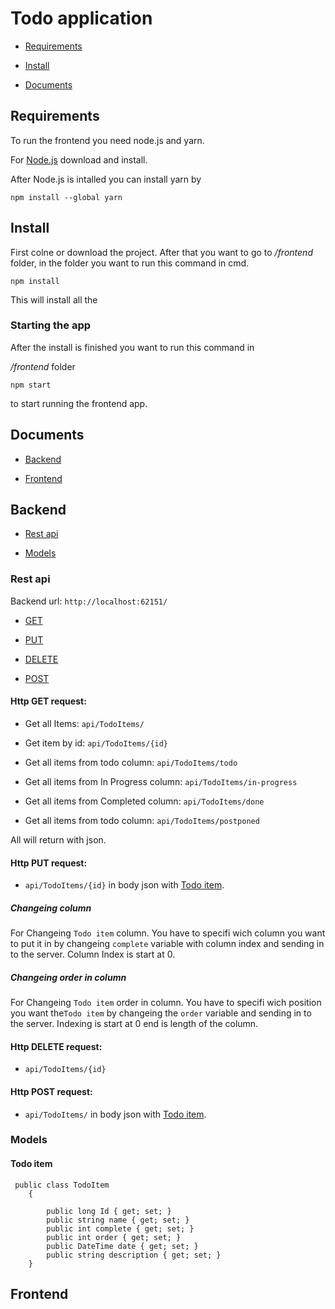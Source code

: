 # Todo application

- [Requirements](#requirements)

- [Install](#install)

- [Documents](#documents)
  
  

## Requirements

To run the frontend you need  node.js and yarn.

For [Node.js](https://nodejs.org/en/) download and install.

After Node.js is intalled you can install yarn by

`npm install --global yarn`

## Install

First colne or download the project. After that you want to go to */frontend* folder, in the folder you want to run this command in cmd.

`npm install`

This will install all the

### Starting the app

After the install is finished you want to run this command in  

*/frontend* folder

`npm start`

to start running the frontend app.

## Documents

- [Backend](#backend)

- [Frontend](#frontend)

## Backend

- [Rest api](#rest-api)

- [Models](#models)

### Rest api

Backend url: `http://localhost:62151/`

- [GET](#http-get-request)

- [PUT](#http-put-request)

- [DELETE](#http-delete-request)

- [POST](#http-post-request)

#### Http GET request:

- Get all Items: `api/TodoItems/`

- Get item by id: `api/TodoItems/{id}` 

- Get all items from todo column: `api/TodoItems/todo`

- Get all items from In Progress column: `api/TodoItems/in-progress`

- Get all items from Completed column: `api/TodoItems/done`

- Get all items from todo column: `api/TodoItems/postponed`

All will return with json.

#### Http PUT request:

- `api/TodoItems/{id}` in body json with [Todo item](#todo-item). 

##### Changeing column

For Changeing `Todo item` column. You have to specifi wich column you want to put it in by changeing `complete` variable with column index and sending in to the server. Column Index is start at 0.

##### Changeing order in column

For Changeing `Todo item` order in column. You have to specifi wich position you want the`Todo item` by changeing the `order` variable and sending in to the server. Indexing is start at 0 end is length of the column.

#### Http DELETE request:

- `api/TodoItems/{id}`



#### Http POST request:

- `api/TodoItems/` in body json with [Todo item](#todo-item).

### Models

#### Todo item

```
 public class TodoItem
    {
    
        public long Id { get; set; }
        public string name { get; set; }
        public int complete { get; set; }
        public int order { get; set; }
        public DateTime date { get; set; }
        public string description { get; set; }
    }
```



## Frontend


